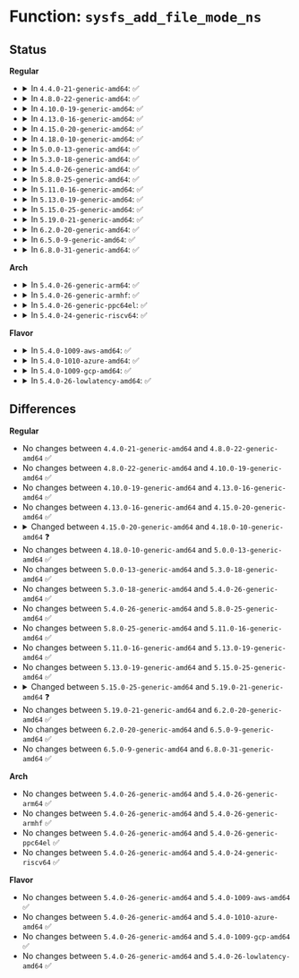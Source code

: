# Function: <code>sysfs_add_file_mode_ns</code>

## Status
<b>Regular</b>
<ul>
<li>
<details>
<summary>In <code>4.4.0-21-generic-amd64</code>: ✅</summary>

```c
int sysfs_add_file_mode_ns(struct kernfs_node * parent, const struct attribute * attr, bool is_bin, umode_t mode, const void * ns)
```

```json
{
  "name": "sysfs_add_file_mode_ns",
  "collision_type": "Unique Global",
  "inline_type": "No",
  "funcs": [
    {
      "addr": 18446744071581518000,
      "name": "sysfs_add_file_mode_ns",
      "external": true,
      "loc": "fs/sysfs/file.c:240",
      "file": "fs/sysfs/file.c",
      "inline": "seen, unknown",
      "caller_inline": [],
      "caller_func": [
        "fs/sysfs/file.c:sysfs_add_file_to_group",
        "fs/sysfs/group.c:internal_create_group",
        "fs/sysfs/group.c:internal_create_group"
      ]
    }
  ],
  "symbols": [
    {
      "addr": 18446744071581518000,
      "name": "sysfs_add_file_mode_ns",
      "section": ".text",
      "bind": "STB_GLOBAL",
      "size": 383
    }
  ]
}
```
</details>
</li>
<li>
<details>
<summary>In <code>4.8.0-22-generic-amd64</code>: ✅</summary>

```c
int sysfs_add_file_mode_ns(struct kernfs_node * parent, const struct attribute * attr, bool is_bin, umode_t mode, const void * ns)
```

```json
{
  "name": "sysfs_add_file_mode_ns",
  "collision_type": "Unique Global",
  "inline_type": "No",
  "funcs": [
    {
      "addr": 18446744071581704000,
      "name": "sysfs_add_file_mode_ns",
      "external": true,
      "loc": "fs/sysfs/file.c:246",
      "file": "fs/sysfs/file.c",
      "inline": "seen, unknown",
      "caller_inline": [],
      "caller_func": [
        "fs/sysfs/file.c:sysfs_add_file_to_group",
        "fs/sysfs/group.c:internal_create_group",
        "fs/sysfs/group.c:internal_create_group"
      ]
    }
  ],
  "symbols": [
    {
      "addr": 18446744071581704000,
      "name": "sysfs_add_file_mode_ns",
      "section": ".text",
      "bind": "STB_GLOBAL",
      "size": 383
    }
  ]
}
```
</details>
</li>
<li>
<details>
<summary>In <code>4.10.0-19-generic-amd64</code>: ✅</summary>

```c
int sysfs_add_file_mode_ns(struct kernfs_node * parent, const struct attribute * attr, bool is_bin, umode_t mode, const void * ns)
```

```json
{
  "name": "sysfs_add_file_mode_ns",
  "collision_type": "Unique Global",
  "inline_type": "No",
  "funcs": [
    {
      "addr": 18446744071581791856,
      "name": "sysfs_add_file_mode_ns",
      "external": true,
      "loc": "fs/sysfs/file.c:246",
      "file": "fs/sysfs/file.c",
      "inline": "seen, unknown",
      "caller_inline": [],
      "caller_func": [
        "fs/sysfs/file.c:sysfs_add_file_to_group",
        "fs/sysfs/group.c:internal_create_group",
        "fs/sysfs/group.c:internal_create_group"
      ]
    }
  ],
  "symbols": [
    {
      "addr": 18446744071581791856,
      "name": "sysfs_add_file_mode_ns",
      "section": ".text",
      "bind": "STB_GLOBAL",
      "size": 383
    }
  ]
}
```
</details>
</li>
<li>
<details>
<summary>In <code>4.13.0-16-generic-amd64</code>: ✅</summary>

```c
int sysfs_add_file_mode_ns(struct kernfs_node * parent, const struct attribute * attr, bool is_bin, umode_t mode, const void * ns)
```

```json
{
  "name": "sysfs_add_file_mode_ns",
  "collision_type": "Unique Global",
  "inline_type": "No",
  "funcs": [
    {
      "addr": 18446744071581846928,
      "name": "sysfs_add_file_mode_ns",
      "external": true,
      "loc": "fs/sysfs/file.c:248",
      "file": "fs/sysfs/file.c",
      "inline": "seen, unknown",
      "caller_inline": [],
      "caller_func": [
        "fs/sysfs/file.c:sysfs_add_file_to_group",
        "fs/sysfs/group.c:internal_create_group",
        "fs/sysfs/group.c:internal_create_group"
      ]
    }
  ],
  "symbols": [
    {
      "addr": 18446744071581846928,
      "name": "sysfs_add_file_mode_ns",
      "section": ".text",
      "bind": "STB_GLOBAL",
      "size": 373
    }
  ]
}
```
</details>
</li>
<li>
<details>
<summary>In <code>4.15.0-20-generic-amd64</code>: ✅</summary>

```c
int sysfs_add_file_mode_ns(struct kernfs_node * parent, const struct attribute * attr, bool is_bin, umode_t mode, const void * ns)
```

```json
{
  "name": "sysfs_add_file_mode_ns",
  "collision_type": "Unique Global",
  "inline_type": "No",
  "funcs": [
    {
      "addr": 18446744071581996736,
      "name": "sysfs_add_file_mode_ns",
      "external": true,
      "loc": "fs/sysfs/file.c:248",
      "file": "fs/sysfs/file.c",
      "inline": "seen, unknown",
      "caller_inline": [],
      "caller_func": [
        "fs/sysfs/file.c:sysfs_add_file_to_group",
        "fs/sysfs/group.c:internal_create_group",
        "fs/sysfs/group.c:internal_create_group"
      ]
    }
  ],
  "symbols": [
    {
      "addr": 18446744071581996736,
      "name": "sysfs_add_file_mode_ns",
      "section": ".text",
      "bind": "STB_GLOBAL",
      "size": 373
    }
  ]
}
```
</details>
</li>
<li>
<details>
<summary>In <code>4.18.0-10-generic-amd64</code>: ✅</summary>

```c
int sysfs_add_file_mode_ns(struct kernfs_node * parent, const struct attribute * attr, bool is_bin, umode_t mode, kuid_t uid, kgid_t gid, const void * ns)
```

```json
{
  "name": "sysfs_add_file_mode_ns",
  "collision_type": "Unique Global",
  "inline_type": "No",
  "funcs": [
    {
      "addr": 18446744071582184448,
      "name": "sysfs_add_file_mode_ns",
      "external": true,
      "loc": "fs/sysfs/file.c:246",
      "file": "fs/sysfs/file.c",
      "inline": "seen, unknown",
      "caller_inline": [],
      "caller_func": [
        "fs/sysfs/file.c:sysfs_add_file_to_group",
        "fs/sysfs/group.c:sysfs_merge_group",
        "fs/sysfs/group.c:internal_create_group",
        "fs/sysfs/group.c:internal_create_group"
      ]
    }
  ],
  "symbols": [
    {
      "addr": 18446744071582184448,
      "name": "sysfs_add_file_mode_ns",
      "section": ".text",
      "bind": "STB_GLOBAL",
      "size": 387
    }
  ]
}
```
</details>
</li>
<li>
<details>
<summary>In <code>5.0.0-13-generic-amd64</code>: ✅</summary>

```c
int sysfs_add_file_mode_ns(struct kernfs_node * parent, const struct attribute * attr, bool is_bin, umode_t mode, kuid_t uid, kgid_t gid, const void * ns)
```

```json
{
  "name": "sysfs_add_file_mode_ns",
  "collision_type": "Unique Global",
  "inline_type": "No",
  "funcs": [
    {
      "addr": 18446744071582279584,
      "name": "sysfs_add_file_mode_ns",
      "external": true,
      "loc": "fs/sysfs/file.c:246",
      "file": "fs/sysfs/file.c",
      "inline": "seen, unknown",
      "caller_inline": [],
      "caller_func": [
        "fs/sysfs/file.c:sysfs_create_bin_file",
        "fs/sysfs/file.c:sysfs_add_file_to_group",
        "fs/sysfs/file.c:sysfs_create_file_ns",
        "fs/sysfs/group.c:sysfs_merge_group",
        "fs/sysfs/group.c:internal_create_group",
        "fs/sysfs/group.c:internal_create_group"
      ]
    }
  ],
  "symbols": [
    {
      "addr": 18446744071582279584,
      "name": "sysfs_add_file_mode_ns",
      "section": ".text",
      "bind": "STB_GLOBAL",
      "size": 387
    }
  ]
}
```
</details>
</li>
<li>
<details>
<summary>In <code>5.3.0-18-generic-amd64</code>: ✅</summary>

```c
int sysfs_add_file_mode_ns(struct kernfs_node * parent, const struct attribute * attr, bool is_bin, umode_t mode, kuid_t uid, kgid_t gid, const void * ns)
```

```json
{
  "name": "sysfs_add_file_mode_ns",
  "collision_type": "Unique Global",
  "inline_type": "No",
  "funcs": [
    {
      "addr": 18446744071582444208,
      "name": "sysfs_add_file_mode_ns",
      "external": true,
      "loc": "fs/sysfs/file.c:245",
      "file": "fs/sysfs/file.c",
      "inline": "seen, unknown",
      "caller_inline": [],
      "caller_func": [
        "fs/sysfs/file.c:sysfs_create_bin_file",
        "fs/sysfs/file.c:sysfs_add_file_to_group",
        "fs/sysfs/file.c:sysfs_create_file_ns",
        "fs/sysfs/group.c:sysfs_merge_group",
        "fs/sysfs/group.c:internal_create_group",
        "fs/sysfs/group.c:internal_create_group"
      ]
    }
  ],
  "symbols": [
    {
      "addr": 18446744071582444208,
      "name": "sysfs_add_file_mode_ns",
      "section": ".text",
      "bind": "STB_GLOBAL",
      "size": 381
    }
  ]
}
```
</details>
</li>
<li>
<details>
<summary>In <code>5.4.0-26-generic-amd64</code>: ✅</summary>

```c
int sysfs_add_file_mode_ns(struct kernfs_node * parent, const struct attribute * attr, bool is_bin, umode_t mode, kuid_t uid, kgid_t gid, const void * ns)
```

```json
{
  "name": "sysfs_add_file_mode_ns",
  "collision_type": "Unique Global",
  "inline_type": "No",
  "funcs": [
    {
      "addr": 18446744071582543296,
      "name": "sysfs_add_file_mode_ns",
      "external": true,
      "loc": "fs/sysfs/file.c:245",
      "file": "fs/sysfs/file.c",
      "inline": "seen, unknown",
      "caller_inline": [],
      "caller_func": [
        "fs/sysfs/file.c:sysfs_create_bin_file",
        "fs/sysfs/file.c:sysfs_add_file_to_group",
        "fs/sysfs/file.c:sysfs_create_file_ns",
        "fs/sysfs/group.c:sysfs_merge_group",
        "fs/sysfs/group.c:internal_create_group",
        "fs/sysfs/group.c:internal_create_group"
      ]
    }
  ],
  "symbols": [
    {
      "addr": 18446744071582543296,
      "name": "sysfs_add_file_mode_ns",
      "section": ".text",
      "bind": "STB_GLOBAL",
      "size": 381
    }
  ]
}
```
</details>
</li>
<li>
<details>
<summary>In <code>5.8.0-25-generic-amd64</code>: ✅</summary>

```c
int sysfs_add_file_mode_ns(struct kernfs_node * parent, const struct attribute * attr, bool is_bin, umode_t mode, kuid_t uid, kgid_t gid, const void * ns)
```

```json
{
  "name": "sysfs_add_file_mode_ns",
  "collision_type": "Unique Global",
  "inline_type": "No",
  "funcs": [
    {
      "addr": 18446744071582849696,
      "name": "sysfs_add_file_mode_ns",
      "external": true,
      "loc": "fs/sysfs/file.c:245",
      "file": "fs/sysfs/file.c",
      "inline": "seen, unknown",
      "caller_inline": [],
      "caller_func": [
        "fs/sysfs/file.c:sysfs_create_bin_file",
        "fs/sysfs/file.c:sysfs_add_file_to_group",
        "fs/sysfs/file.c:sysfs_create_file_ns",
        "fs/sysfs/group.c:sysfs_merge_group",
        "fs/sysfs/group.c:create_files",
        "fs/sysfs/group.c:create_files"
      ]
    }
  ],
  "symbols": [
    {
      "addr": 18446744071582849696,
      "name": "sysfs_add_file_mode_ns",
      "section": ".text",
      "bind": "STB_GLOBAL",
      "size": 373
    }
  ]
}
```
</details>
</li>
<li>
<details>
<summary>In <code>5.11.0-16-generic-amd64</code>: ✅</summary>

```c
int sysfs_add_file_mode_ns(struct kernfs_node * parent, const struct attribute * attr, bool is_bin, umode_t mode, kuid_t uid, kgid_t gid, const void * ns)
```

```json
{
  "name": "sysfs_add_file_mode_ns",
  "collision_type": "Unique Global",
  "inline_type": "No",
  "funcs": [
    {
      "addr": 18446744071582922752,
      "name": "sysfs_add_file_mode_ns",
      "external": true,
      "loc": "fs/sysfs/file.c:246",
      "file": "fs/sysfs/file.c",
      "inline": "seen, unknown",
      "caller_inline": [],
      "caller_func": [
        "fs/sysfs/file.c:sysfs_create_bin_file",
        "fs/sysfs/file.c:sysfs_add_file_to_group",
        "fs/sysfs/file.c:sysfs_create_file_ns",
        "fs/sysfs/group.c:sysfs_merge_group",
        "fs/sysfs/group.c:create_files",
        "fs/sysfs/group.c:create_files"
      ]
    }
  ],
  "symbols": [
    {
      "addr": 18446744071582922752,
      "name": "sysfs_add_file_mode_ns",
      "section": ".text",
      "bind": "STB_GLOBAL",
      "size": 373
    }
  ]
}
```
</details>
</li>
<li>
<details>
<summary>In <code>5.13.0-19-generic-amd64</code>: ✅</summary>

```c
int sysfs_add_file_mode_ns(struct kernfs_node * parent, const struct attribute * attr, bool is_bin, umode_t mode, kuid_t uid, kgid_t gid, const void * ns)
```

```json
{
  "name": "sysfs_add_file_mode_ns",
  "collision_type": "Unique Global",
  "inline_type": "No",
  "funcs": [
    {
      "addr": 18446744071582950432,
      "name": "sysfs_add_file_mode_ns",
      "external": true,
      "loc": "fs/sysfs/file.c:257",
      "file": "fs/sysfs/file.c",
      "inline": "seen, unknown",
      "caller_inline": [],
      "caller_func": [
        "fs/sysfs/file.c:sysfs_create_bin_file",
        "fs/sysfs/file.c:sysfs_add_file_to_group",
        "fs/sysfs/file.c:sysfs_create_file_ns",
        "fs/sysfs/group.c:sysfs_merge_group",
        "fs/sysfs/group.c:create_files",
        "fs/sysfs/group.c:create_files"
      ]
    }
  ],
  "symbols": [
    {
      "addr": 18446744071582950432,
      "name": "sysfs_add_file_mode_ns",
      "section": ".text",
      "bind": "STB_GLOBAL",
      "size": 364
    }
  ]
}
```
</details>
</li>
<li>
<details>
<summary>In <code>5.15.0-25-generic-amd64</code>: ✅</summary>

```c
int sysfs_add_file_mode_ns(struct kernfs_node * parent, const struct attribute * attr, bool is_bin, umode_t mode, kuid_t uid, kgid_t gid, const void * ns)
```

```json
{
  "name": "sysfs_add_file_mode_ns",
  "collision_type": "Unique Global",
  "inline_type": "No",
  "funcs": [
    {
      "addr": 18446744071583285664,
      "name": "sysfs_add_file_mode_ns",
      "external": true,
      "loc": "fs/sysfs/file.c:257",
      "file": "fs/sysfs/file.c",
      "inline": "seen, unknown",
      "caller_inline": [],
      "caller_func": [
        "fs/sysfs/file.c:sysfs_create_bin_file",
        "fs/sysfs/file.c:sysfs_add_file_to_group",
        "fs/sysfs/file.c:sysfs_create_file_ns",
        "fs/sysfs/group.c:sysfs_merge_group",
        "fs/sysfs/group.c:create_files",
        "fs/sysfs/group.c:create_files"
      ]
    }
  ],
  "symbols": [
    {
      "addr": 18446744071583285664,
      "name": "sysfs_add_file_mode_ns",
      "section": ".text",
      "bind": "STB_GLOBAL",
      "size": 364
    }
  ]
}
```
</details>
</li>
<li>
<details>
<summary>In <code>5.19.0-21-generic-amd64</code>: ✅</summary>

```c
int sysfs_add_file_mode_ns(struct kernfs_node * parent, const struct attribute * attr, umode_t mode, kuid_t uid, kgid_t gid, const void * ns)
```

```json
{
  "name": "sysfs_add_file_mode_ns",
  "collision_type": "Unique Global",
  "inline_type": "No",
  "funcs": [
    {
      "addr": 18446744071583790720,
      "name": "sysfs_add_file_mode_ns",
      "external": true,
      "loc": "fs/sysfs/file.c:254",
      "file": "fs/sysfs/file.c",
      "inline": "seen, unknown",
      "caller_inline": [],
      "caller_func": [
        "fs/sysfs/file.c:sysfs_add_file_to_group",
        "fs/sysfs/file.c:sysfs_create_file_ns",
        "fs/sysfs/group.c:sysfs_merge_group",
        "fs/sysfs/group.c:create_files"
      ]
    }
  ],
  "symbols": [
    {
      "addr": 18446744071583790720,
      "name": "sysfs_add_file_mode_ns",
      "section": ".text",
      "bind": "STB_GLOBAL",
      "size": 327
    }
  ]
}
```
</details>
</li>
<li>
<details>
<summary>In <code>6.2.0-20-generic-amd64</code>: ✅</summary>

```c
int sysfs_add_file_mode_ns(struct kernfs_node * parent, const struct attribute * attr, umode_t mode, kuid_t uid, kgid_t gid, const void * ns)
```

```json
{
  "name": "sysfs_add_file_mode_ns",
  "collision_type": "Unique Global",
  "inline_type": "No",
  "funcs": [
    {
      "addr": 18446744071584410336,
      "name": "sysfs_add_file_mode_ns",
      "external": true,
      "loc": "fs/sysfs/file.c:254",
      "file": "fs/sysfs/file.c",
      "inline": "seen, unknown",
      "caller_inline": [],
      "caller_func": [
        "fs/sysfs/file.c:sysfs_add_file_to_group",
        "fs/sysfs/file.c:sysfs_create_file_ns",
        "fs/sysfs/group.c:sysfs_merge_group",
        "fs/sysfs/group.c:create_files"
      ]
    }
  ],
  "symbols": [
    {
      "addr": 18446744071584410336,
      "name": "sysfs_add_file_mode_ns",
      "section": ".text",
      "bind": "STB_GLOBAL",
      "size": 327
    }
  ]
}
```
</details>
</li>
<li>
<details>
<summary>In <code>6.5.0-9-generic-amd64</code>: ✅</summary>

```c
int sysfs_add_file_mode_ns(struct kernfs_node * parent, const struct attribute * attr, umode_t mode, kuid_t uid, kgid_t gid, const void * ns)
```

```json
{
  "name": "sysfs_add_file_mode_ns",
  "collision_type": "Unique Global",
  "inline_type": "No",
  "funcs": [
    {
      "addr": 18446744071584638896,
      "name": "sysfs_add_file_mode_ns",
      "external": true,
      "loc": "fs/sysfs/file.c:254",
      "file": "fs/sysfs/file.c",
      "inline": "seen, unknown",
      "caller_inline": [],
      "caller_func": [
        "fs/sysfs/file.c:sysfs_add_file_to_group",
        "fs/sysfs/file.c:sysfs_create_file_ns",
        "fs/sysfs/group.c:sysfs_merge_group",
        "fs/sysfs/group.c:create_files"
      ]
    }
  ],
  "symbols": [
    {
      "addr": 18446744071584638896,
      "name": "sysfs_add_file_mode_ns",
      "section": ".text",
      "bind": "STB_GLOBAL",
      "size": 327
    }
  ]
}
```
</details>
</li>
<li>
<details>
<summary>In <code>6.8.0-31-generic-amd64</code>: ✅</summary>

```c
int sysfs_add_file_mode_ns(struct kernfs_node * parent, const struct attribute * attr, umode_t mode, kuid_t uid, kgid_t gid, const void * ns)
```

```json
{
  "name": "sysfs_add_file_mode_ns",
  "collision_type": "Unique Global",
  "inline_type": "No",
  "funcs": [
    {
      "addr": 18446744071584871184,
      "name": "sysfs_add_file_mode_ns",
      "external": true,
      "loc": "fs/sysfs/file.c:267",
      "file": "fs/sysfs/file.c",
      "inline": "seen, unknown",
      "caller_inline": [],
      "caller_func": [
        "fs/sysfs/file.c:sysfs_add_file_to_group",
        "fs/sysfs/file.c:sysfs_create_file_ns",
        "fs/sysfs/group.c:sysfs_merge_group",
        "fs/sysfs/group.c:create_files"
      ]
    }
  ],
  "symbols": [
    {
      "addr": 18446744071584871184,
      "name": "sysfs_add_file_mode_ns",
      "section": ".text",
      "bind": "STB_GLOBAL",
      "size": 327
    }
  ]
}
```
</details>
</li>
</ul>
<b>Arch</b>
<ul>
<li>
<details>
<summary>In <code>5.4.0-26-generic-arm64</code>: ✅</summary>

```c
int sysfs_add_file_mode_ns(struct kernfs_node * parent, const struct attribute * attr, bool is_bin, umode_t mode, kuid_t uid, kgid_t gid, const void * ns)
```

```json
{
  "name": "sysfs_add_file_mode_ns",
  "collision_type": "Unique Global",
  "inline_type": "No",
  "funcs": [
    {
      "addr": 18446603336494181048,
      "name": "sysfs_add_file_mode_ns",
      "external": true,
      "loc": "fs/sysfs/file.c:245",
      "file": "fs/sysfs/file.c",
      "inline": "seen, unknown",
      "caller_inline": [],
      "caller_func": [
        "fs/sysfs/file.c:sysfs_create_bin_file",
        "fs/sysfs/file.c:sysfs_add_file_to_group",
        "fs/sysfs/file.c:sysfs_create_file_ns",
        "fs/sysfs/group.c:sysfs_merge_group",
        "fs/sysfs/group.c:internal_create_group",
        "fs/sysfs/group.c:internal_create_group"
      ]
    }
  ],
  "symbols": [
    {
      "addr": 18446603336494181048,
      "name": "sysfs_add_file_mode_ns",
      "section": ".text",
      "bind": "STB_GLOBAL",
      "size": 436
    }
  ]
}
```
</details>
</li>
<li>
<details>
<summary>In <code>5.4.0-26-generic-armhf</code>: ✅</summary>

```c
int sysfs_add_file_mode_ns(struct kernfs_node * parent, const struct attribute * attr, bool is_bin, umode_t mode, kuid_t uid, kgid_t gid, const void * ns)
```

```json
{
  "name": "sysfs_add_file_mode_ns",
  "collision_type": "Unique Global",
  "inline_type": "No",
  "funcs": [
    {
      "addr": 3227617944,
      "name": "sysfs_add_file_mode_ns",
      "external": true,
      "loc": "fs/sysfs/file.c:245",
      "file": "fs/sysfs/file.c",
      "inline": "seen, unknown",
      "caller_inline": [],
      "caller_func": [
        "fs/sysfs/file.c:sysfs_create_bin_file",
        "fs/sysfs/file.c:sysfs_add_file_to_group",
        "fs/sysfs/file.c:sysfs_create_file_ns",
        "fs/sysfs/group.c:sysfs_merge_group",
        "fs/sysfs/group.c:internal_create_group",
        "fs/sysfs/group.c:internal_create_group"
      ]
    }
  ],
  "symbols": [
    {
      "addr": 3227617944,
      "name": "sysfs_add_file_mode_ns",
      "section": ".text",
      "bind": "STB_GLOBAL",
      "size": 436
    }
  ]
}
```
</details>
</li>
<li>
<details>
<summary>In <code>5.4.0-26-generic-ppc64el</code>: ✅</summary>

```c
int sysfs_add_file_mode_ns(struct kernfs_node * parent, const struct attribute * attr, bool is_bin, umode_t mode, kuid_t uid, kgid_t gid, const void * ns)
```

```json
{
  "name": "sysfs_add_file_mode_ns",
  "collision_type": "Unique Global",
  "inline_type": "No",
  "funcs": [
    {
      "addr": 13835058055287868336,
      "name": "sysfs_add_file_mode_ns",
      "external": true,
      "loc": "fs/sysfs/file.c:245",
      "file": "fs/sysfs/file.c",
      "inline": "seen, unknown",
      "caller_inline": [],
      "caller_func": [
        "fs/sysfs/file.c:sysfs_create_bin_file",
        "fs/sysfs/file.c:sysfs_add_file_to_group",
        "fs/sysfs/file.c:sysfs_create_file_ns",
        "fs/sysfs/group.c:sysfs_merge_group",
        "fs/sysfs/group.c:internal_create_group",
        "fs/sysfs/group.c:internal_create_group",
        "fs/sysfs/group.c:internal_create_group"
      ]
    }
  ],
  "symbols": [
    {
      "addr": 13835058055287868336,
      "name": "sysfs_add_file_mode_ns",
      "section": ".text",
      "bind": "STB_GLOBAL",
      "size": 580
    }
  ]
}
```
</details>
</li>
<li>
<details>
<summary>In <code>5.4.0-24-generic-riscv64</code>: ✅</summary>

```c
int sysfs_add_file_mode_ns(struct kernfs_node * parent, const struct attribute * attr, bool is_bin, umode_t mode, kuid_t uid, kgid_t gid, const void * ns)
```

```json
{
  "name": "sysfs_add_file_mode_ns",
  "collision_type": "Unique Global",
  "inline_type": "No",
  "funcs": [
    {
      "addr": 18446743936273646012,
      "name": "sysfs_add_file_mode_ns",
      "external": true,
      "loc": "fs/sysfs/file.c:245",
      "file": "fs/sysfs/file.c",
      "inline": "seen, unknown",
      "caller_inline": [],
      "caller_func": [
        "fs/sysfs/file.c:sysfs_create_bin_file",
        "fs/sysfs/file.c:sysfs_add_file_to_group",
        "fs/sysfs/file.c:sysfs_create_file_ns",
        "fs/sysfs/group.c:sysfs_merge_group",
        "fs/sysfs/group.c:internal_create_group",
        "fs/sysfs/group.c:internal_create_group"
      ]
    }
  ],
  "symbols": [
    {
      "addr": 18446743936273646012,
      "name": "sysfs_add_file_mode_ns",
      "section": ".text",
      "bind": "STB_GLOBAL",
      "size": 344
    }
  ]
}
```
</details>
</li>
</ul>
<b>Flavor</b>
<ul>
<li>
<details>
<summary>In <code>5.4.0-1009-aws-amd64</code>: ✅</summary>

```c
int sysfs_add_file_mode_ns(struct kernfs_node * parent, const struct attribute * attr, bool is_bin, umode_t mode, kuid_t uid, kgid_t gid, const void * ns)
```

```json
{
  "name": "sysfs_add_file_mode_ns",
  "collision_type": "Unique Global",
  "inline_type": "No",
  "funcs": [
    {
      "addr": 18446744071582512032,
      "name": "sysfs_add_file_mode_ns",
      "external": true,
      "loc": "fs/sysfs/file.c:245",
      "file": "fs/sysfs/file.c",
      "inline": "seen, unknown",
      "caller_inline": [],
      "caller_func": [
        "fs/sysfs/file.c:sysfs_create_bin_file",
        "fs/sysfs/file.c:sysfs_add_file_to_group",
        "fs/sysfs/file.c:sysfs_create_file_ns",
        "fs/sysfs/group.c:sysfs_merge_group",
        "fs/sysfs/group.c:internal_create_group",
        "fs/sysfs/group.c:internal_create_group"
      ]
    }
  ],
  "symbols": [
    {
      "addr": 18446744071582512032,
      "name": "sysfs_add_file_mode_ns",
      "section": ".text",
      "bind": "STB_GLOBAL",
      "size": 381
    }
  ]
}
```
</details>
</li>
<li>
<details>
<summary>In <code>5.4.0-1010-azure-amd64</code>: ✅</summary>

```c
int sysfs_add_file_mode_ns(struct kernfs_node * parent, const struct attribute * attr, bool is_bin, umode_t mode, kuid_t uid, kgid_t gid, const void * ns)
```

```json
{
  "name": "sysfs_add_file_mode_ns",
  "collision_type": "Unique Global",
  "inline_type": "No",
  "funcs": [
    {
      "addr": 18446744071582449200,
      "name": "sysfs_add_file_mode_ns",
      "external": true,
      "loc": "fs/sysfs/file.c:245",
      "file": "fs/sysfs/file.c",
      "inline": "seen, unknown",
      "caller_inline": [],
      "caller_func": [
        "fs/sysfs/file.c:sysfs_create_bin_file",
        "fs/sysfs/file.c:sysfs_add_file_to_group",
        "fs/sysfs/file.c:sysfs_create_file_ns",
        "fs/sysfs/group.c:sysfs_merge_group",
        "fs/sysfs/group.c:internal_create_group",
        "fs/sysfs/group.c:internal_create_group"
      ]
    }
  ],
  "symbols": [
    {
      "addr": 18446744071582449200,
      "name": "sysfs_add_file_mode_ns",
      "section": ".text",
      "bind": "STB_GLOBAL",
      "size": 381
    }
  ]
}
```
</details>
</li>
<li>
<details>
<summary>In <code>5.4.0-1009-gcp-amd64</code>: ✅</summary>

```c
int sysfs_add_file_mode_ns(struct kernfs_node * parent, const struct attribute * attr, bool is_bin, umode_t mode, kuid_t uid, kgid_t gid, const void * ns)
```

```json
{
  "name": "sysfs_add_file_mode_ns",
  "collision_type": "Unique Global",
  "inline_type": "No",
  "funcs": [
    {
      "addr": 18446744071582502512,
      "name": "sysfs_add_file_mode_ns",
      "external": true,
      "loc": "fs/sysfs/file.c:245",
      "file": "fs/sysfs/file.c",
      "inline": "seen, unknown",
      "caller_inline": [],
      "caller_func": [
        "fs/sysfs/file.c:sysfs_create_bin_file",
        "fs/sysfs/file.c:sysfs_add_file_to_group",
        "fs/sysfs/file.c:sysfs_create_file_ns",
        "fs/sysfs/group.c:sysfs_merge_group",
        "fs/sysfs/group.c:internal_create_group",
        "fs/sysfs/group.c:internal_create_group"
      ]
    }
  ],
  "symbols": [
    {
      "addr": 18446744071582502512,
      "name": "sysfs_add_file_mode_ns",
      "section": ".text",
      "bind": "STB_GLOBAL",
      "size": 381
    }
  ]
}
```
</details>
</li>
<li>
<details>
<summary>In <code>5.4.0-26-lowlatency-amd64</code>: ✅</summary>

```c
int sysfs_add_file_mode_ns(struct kernfs_node * parent, const struct attribute * attr, bool is_bin, umode_t mode, kuid_t uid, kgid_t gid, const void * ns)
```

```json
{
  "name": "sysfs_add_file_mode_ns",
  "collision_type": "Unique Global",
  "inline_type": "No",
  "funcs": [
    {
      "addr": 18446744071582583120,
      "name": "sysfs_add_file_mode_ns",
      "external": true,
      "loc": "fs/sysfs/file.c:245",
      "file": "fs/sysfs/file.c",
      "inline": "seen, unknown",
      "caller_inline": [],
      "caller_func": [
        "fs/sysfs/file.c:sysfs_create_bin_file",
        "fs/sysfs/file.c:sysfs_add_file_to_group",
        "fs/sysfs/file.c:sysfs_create_file_ns",
        "fs/sysfs/group.c:sysfs_merge_group",
        "fs/sysfs/group.c:internal_create_group",
        "fs/sysfs/group.c:internal_create_group"
      ]
    }
  ],
  "symbols": [
    {
      "addr": 18446744071582583120,
      "name": "sysfs_add_file_mode_ns",
      "section": ".text",
      "bind": "STB_GLOBAL",
      "size": 381
    }
  ]
}
```
</details>
</li>
</ul>

## Differences
<b>Regular</b>
<ul>
<li>
No changes between <code>4.4.0-21-generic-amd64</code> and <code>4.8.0-22-generic-amd64</code> ✅
</li>
<li>
No changes between <code>4.8.0-22-generic-amd64</code> and <code>4.10.0-19-generic-amd64</code> ✅
</li>
<li>
No changes between <code>4.10.0-19-generic-amd64</code> and <code>4.13.0-16-generic-amd64</code> ✅
</li>
<li>
No changes between <code>4.13.0-16-generic-amd64</code> and <code>4.15.0-20-generic-amd64</code> ✅
</li>
<li>
<details>
<summary>Changed between <code>4.15.0-20-generic-amd64</code> and <code>4.18.0-10-generic-amd64</code> ❓</summary>
<ul>
<li>
<b>Param added. </b>
<code>kuid_t uid</code>
</li>
<li>
<b>Param added. </b>
<code>kgid_t gid</code>
</li>
<li>
<b>Param reordered. </b>
<code>parent, attr, is_bin, mode, ns</code> ➡️ <code>parent, attr, is_bin, mode, uid, gid, ns</code>
</li>
</ul>
</details>
</li>
<li>
No changes between <code>4.18.0-10-generic-amd64</code> and <code>5.0.0-13-generic-amd64</code> ✅
</li>
<li>
No changes between <code>5.0.0-13-generic-amd64</code> and <code>5.3.0-18-generic-amd64</code> ✅
</li>
<li>
No changes between <code>5.3.0-18-generic-amd64</code> and <code>5.4.0-26-generic-amd64</code> ✅
</li>
<li>
No changes between <code>5.4.0-26-generic-amd64</code> and <code>5.8.0-25-generic-amd64</code> ✅
</li>
<li>
No changes between <code>5.8.0-25-generic-amd64</code> and <code>5.11.0-16-generic-amd64</code> ✅
</li>
<li>
No changes between <code>5.11.0-16-generic-amd64</code> and <code>5.13.0-19-generic-amd64</code> ✅
</li>
<li>
No changes between <code>5.13.0-19-generic-amd64</code> and <code>5.15.0-25-generic-amd64</code> ✅
</li>
<li>
<details>
<summary>Changed between <code>5.15.0-25-generic-amd64</code> and <code>5.19.0-21-generic-amd64</code> ❓</summary>
<ul>
<li>
<b>Param removed. </b>
<code>bool is_bin</code>
</li>
<li>
<b>Param reordered. </b>
<code>parent, attr, is_bin, mode, uid, gid, ns</code> ➡️ <code>parent, attr, mode, uid, gid, ns</code>
</li>
</ul>
</details>
</li>
<li>
No changes between <code>5.19.0-21-generic-amd64</code> and <code>6.2.0-20-generic-amd64</code> ✅
</li>
<li>
No changes between <code>6.2.0-20-generic-amd64</code> and <code>6.5.0-9-generic-amd64</code> ✅
</li>
<li>
No changes between <code>6.5.0-9-generic-amd64</code> and <code>6.8.0-31-generic-amd64</code> ✅
</li>
</ul>
<b>Arch</b>
<ul>
<li>
No changes between <code>5.4.0-26-generic-amd64</code> and <code>5.4.0-26-generic-arm64</code> ✅
</li>
<li>
No changes between <code>5.4.0-26-generic-amd64</code> and <code>5.4.0-26-generic-armhf</code> ✅
</li>
<li>
No changes between <code>5.4.0-26-generic-amd64</code> and <code>5.4.0-26-generic-ppc64el</code> ✅
</li>
<li>
No changes between <code>5.4.0-26-generic-amd64</code> and <code>5.4.0-24-generic-riscv64</code> ✅
</li>
</ul>
<b>Flavor</b>
<ul>
<li>
No changes between <code>5.4.0-26-generic-amd64</code> and <code>5.4.0-1009-aws-amd64</code> ✅
</li>
<li>
No changes between <code>5.4.0-26-generic-amd64</code> and <code>5.4.0-1010-azure-amd64</code> ✅
</li>
<li>
No changes between <code>5.4.0-26-generic-amd64</code> and <code>5.4.0-1009-gcp-amd64</code> ✅
</li>
<li>
No changes between <code>5.4.0-26-generic-amd64</code> and <code>5.4.0-26-lowlatency-amd64</code> ✅
</li>
</ul>

